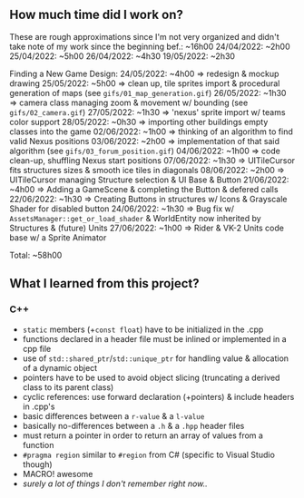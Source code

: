 ## How much time did I work on?
These are rough approximations since I'm not very organized and didn't take note of my work since the beginning
bef.: ~16h00
24/04/2022: ~2h00
25/04/2022: ~5h00
26/04/2022: ~4h30
19/05/2022: ~2h30

Finding a New Game Design:
24/05/2022: ~4h00 => redesign & mockup drawing
25/05/2022: ~5h00 => clean up, tile sprites import & procedural generation of maps (see `gifs/01_map_generation.gif`)
26/05/2022: ~1h30 => camera class managing zoom & movement w/ bounding (see `gifs/02_camera.gif`)
27/05/2022: ~1h30 => 'nexus' sprite import w/ teams color support
28/05/2022: ~0h30 => importing other buildings empty classes into the game
02/06/2022: ~1h00 => thinking of an algorithm to find valid Nexus positions
03/06/2022: ~2h00 => implementation of that said algorithm (see `gifs/03_forum_position.gif`)
04/06/2022: ~1h00 => code clean-up, shuffling Nexus start positions
07/06/2022: ~1h30 => UITileCursor fits structures sizes & smooth ice tiles in diagonals
08/06/2022: ~2h00 => UITileCursor managing Structure selection & UI Base & Button
21/06/2022: ~4h00 => Adding a GameScene & completing the Button & defered calls
22/06/2022: ~1h30 => Creating Buttons in structures w/ Icons & Grayscale Shader for disabled button
24/06/2022: ~1h30 => Bug fix w/ `AssetsManager::get_or_load_shader` & WorldEntity now inherited by Structures & (future) Units
27/06/2022: ~1h00 => Rider & VK-2 Units code base w/ a Sprite Animator

Total: ~58h00

## What I learned from this project?
### C++
+ `static` members (+`const float`) have to be initialized in the .cpp
+ functions declared in a header file must be inlined or implemented in a cpp file
+ use of `std::shared_ptr`/`std::unique_ptr` for handling value & allocation of a dynamic object
+ pointers have to be used to avoid object slicing (truncating a derived class to its parent class)
+ cyclic references: use forward declaration (+pointers) & include headers in .cpp's
+ basic differences between a `r-value` & a `l-value` 
+ basically no-differences between a `.h` & a `.hpp` header files
+ must return a pointer in order to return an array of values from a function
+ `#pragma region` similar to `#region` from C# (specific to Visual Studio though)
+ MACRO! awesome
+ *surely a lot of things I don't remember right now..*